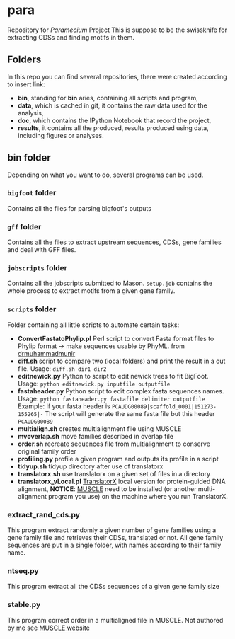# para #
Repository for *Paramecium* Project
This is suppose to be the swissknife for extracting CDSs and finding motifs in them.

## Folders ##

In this repo you can find several repositories, there were created according to insert link:
+ **bin**, standing for **bin** aries, containing all scripts and program,
+ **data**, which is cached in git, it contains the raw data used for the analysis,
+ **doc**, which contains the IPython Notebook that record the project,
+ **results**, it contains all the produced, results produced using data, including figures or analyses.

## bin folder ##

Depending on what you want to do, several programs can be used.

### `bigfoot` folder ###

Contains all the files for parsing bigfoot's outputs

### `gff` folder ###

Contains all the files to extract upstream sequences, CDSs, gene families and deal with GFF files.

### `jobscripts` folder ###

Contains all the jobscripts submitted to Mason. `setup.job` contains the whole process to extract motifs from a given gene family.

### `scripts` folder ###

Folder containing all little scripts to automate certain tasks:

+ **ConvertFastatoPhylip.pl** Perl script to convert Fasta format files to Phylip format -> make sequences usable by PhyML. from [drmuhammadmunir](https://github.com/drmuhammadmunir/perl)
+ **diff.sh** script to compare two (local folders) and print the result in a out file.
   Usage: `diff.sh dir1 dir2`
+ **editnewick.py** Python to script to edit newick trees to fit BigFoot.
   Usage: `python editnewick.py inputfile outputfile`
+ **fastaheader.py** Python script to edit complex fasta sequences names.
   Usage: `python fastaheader.py fastafile delimiter outputfile`
   Example: If your fasta header is
   `PCAUDG00089|scaffold_0001|151273-155265|-`
   The script will generate the same fasta file but this header
   `PCAUDG00089`
+ **multialign.sh** creates multialignment file using MUSCLE
+ **mvoverlap.sh** move families described in overlap file
+ **order.sh** recreate sequences file from multialignment to conserve original family order
+ **profiling.py** profile a given program and outputs its profile in a script
+ **tidyup.sh** tidyup directory after use of translatorx
+ **translatorx.sh** use translatorx on a given set of files in a directory
+ **translatorx_vLocal.pl** [TranslatorX](http://translatorx.co.uk/) local version for protein-guided DNA alignment, **NOTICE**: [MUSCLE](http://drive5.com/muscle/) need to be installed (or another multi-alignment program you use) on the machine where you run TranslatorX.

### extract_rand_cds.py ###

This program extract randomly a given number of gene families using a gene family file and retrieves their CDSs, translated or not.
All gene family sequences are put in a single folder, with names according to their family name.

### ntseq.py ###

This program extract all the CDSs sequences of a given gene family size

### stable.py ###

This program correct order in a multialigned file in MUSCLE. Not authored by me see [MUSCLE website](http://drive5.com/muscle/stable.html)